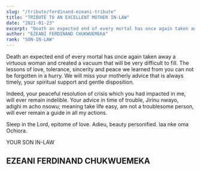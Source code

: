 ```yaml
---
slug: "/tribute/ferdinand-ezeani-tribute"
title: "TRIBUTE TO AN EXCELLENT MOTHER IN-LAW"
date: "2021-01-23"
excerpt: "Death an expected end of every mortal has once again taken away......."
author: "EZEANI FERDINAND CHUKWUEMEKA"
rank: "SON-IN-LAW"
---
```


Death an expected end of every mortal has once again taken away a virtuous woman and created a vacuum that will be very difficult to fill. The lessons of love, tolerance, sincerity and peace we learned from you can not be forgotten in a hurry. We will miss your motherly advice that is always timely, your spiritual support and gentle disposition.

Indeed, your peaceful resolution of crisis which you had impacted in me, will ever remain indelible. Your advice in time of trouble, Jirinu nwayo, adighi m acho nsowu; meaning take life easy, am not a troublesome person, will ever remain a guide in all my actions.

Sleep in the Lord, epitome of love. Adieu, beauty personified. laa nke oma Ochiora.

YOUR SON IN-LAW
## EZEANI FERDINAND CHUKWUEMEKA
